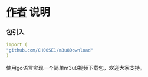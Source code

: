 # [作者](https://github.com/CH00SE1/)  说明

### 包引入

```yaml
import (
"github.com/CH00SE1/m3u8Download"
)
```

使用go语言实现一个简单m3u8视频下载包，欢迎大家支持。